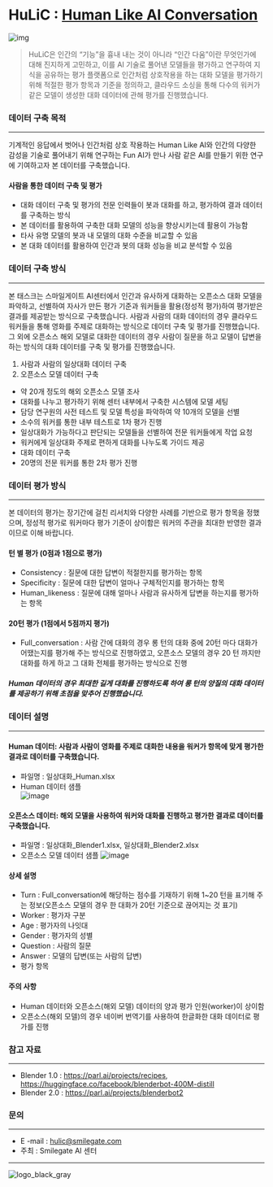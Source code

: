# HuLiC : [Human Like AI Conversation](https://hulic.smilegate.net/) 

![img](https://user-images.githubusercontent.com/95196586/147039219-4568c0c3-2551-42ed-b150-cf9e88b91d19.jpg)


> HuLiC은 인간의 “기능”을 흉내 내는 것이 아니라 “인간 다움”이란 무엇인가에 대해 진지하게 고민하고, 이를 AI 기술로 풀어낸 모델들을 평가하고 연구하여 지식을 공유하는 평가 플랫폼으로
> 인간처럼 상호작용을 하는 대화 모델을 평가하기 위해 적절한 평가 항목과 기준을 정의하고, 클라우드 소싱을 통해 다수의 워커가 같은 모델이 생성한 대화 데이터에 관해 평가를 진행했습니다.


### 데이터 구축 목적
***
기계적인 응답에서 벗어나 인간처럼 상호 작용하는 Human Like AI와 인간의 다양한 감성을 기술로 풀어내기 위해 연구하는 Fun AI가 만나 사람 같은 AI를 만들기 위한 연구에 기여하고자 본 데이터를 구축했습니다. 

#### 사람을 통한 데이터 구축 및 평가
* 대화 데이터 구축 및 평가의 전문 인력들이 봇과 대화를 하고, 평가하여 결과 데이터를 구축하는 방식
* 본 데이터를 활용하여 구축한 대화 모델의 성능을 향상시키는데 활용이 가능함
* 타사 유명 모델의 봇과 내 모델의 대화 수준을 비교할 수 있음
* 본 대화 데이터를 활용하여 인간과 봇의 대화 성능을 비교 분석할 수 있음


### 데이터 구축 방식
***
본 태스크는 스마일게이트 AI센터에서 인간과 유사하게 대화하는 오픈소스 대화 모델을 파악하고, 선별하여 자사가 만든 평가 기준과 워커들을 활용(정성적 평가)하여 평가받은 결과를 제공받는 방식으로 구축했습니다. 
사람과 사람의 대화 데이터의 경우 클라우드 워커들을 통해 영화를 주제로 대화하는 방식으로 데이터 구축 및 평가를 진행했습니다. 그 외에 오픈소스 해외 모델로 대화한 데이터의 경우 사람이 질문을 하고 모델이 답변을 하는 방식의 대화 데이터를 구축 및 평가를 진행했습니다. 

1. 사람과 사람의 일상대화 데이터 구축
2. 오픈소스 모델 데이터 구축
  - 약 20개 정도의 해외 오픈소스 모델 조사
  - 대화를 나누고 평가하기 위해 센터 내부에서 구축한 시스템에 모델 세팅
  - 담당 연구원의 사전 테스트 및 모델 특성을 파악하여 약 10개의 모델을 선별
  - 소수의 워커를 통한 내부 테스트로 1차 평가 진행
  - 일상대화가 가능하다고 판단되는 모델들을 선별하여 전문 워커들에게 작업 요청
  - 워커에게 일상대화 주제로 편하게 대화를 나누도록 가이드 제공
  - 대화 데이터 구축
  - 20명의 전문 워커를 통한 2차 평가 진행


### 데이터 평가 방식
***
본 데이터의 평가는 장기간에 걸친 리서치와 다양한 사례를 기반으로 평가 항목을 정했으며, 정성적 평가로 워커마다 평가 기준이 상이함은 워커의 주관을 최대한 반영한 결과이므로 이해 바랍니다. 

#### 턴 별 평가 (0점과 1점으로 평가)
- Consistency : 질문에 대한 답변이 적절한지를 평가하는 항목
- Specificity : 질문에 대한 답변이 얼마나 구체적인지를 평가하는 항목
- Human_likeness : 질문에 대해 얼마나 사람과 유사하게 답변을 하는지를 평가하는 항목
#### 20턴 평가 (1점에서 5점까지 평가)
- Full_conversation : 사람 간에 대화의 경우 롱 턴의 대화 중에 20턴 마다 대화가 어땠는지를 평가해 주는 방식으로 진행하였고, 오픈소스 모델의 경우 20 턴 까지만 대화를 하게 하고 그 대화 전체를 평가하는 방식으로 진행 

##### Human 데이터의 경우 최대한 길게 대화를 진행하도록 하여 롱 턴의 양질의 대화 데이터를 제공하기 위해 초점을 맞추어 진행했습니다.


### 데이터 설명
***
#### Human 데이터: 사람과 사람이 영화를 주제로 대화한 내용을 워커가 항목에 맞게 평가한 결과로 데이터를 구축했습니다.
- 파일명 : 일상대화_Human.xlsx
- Human 데이터 샘플  
![image](https://user-images.githubusercontent.com/95196586/156278873-186cc411-9e92-42eb-a1fe-b589001f871f.png)

#### 오픈소스 데이터: 해외 모델을 사용하여 워커와 대화를 진행하고 평가한 결과로 데이터를 구축했습니다.
- 파일명 : 일상대화_Blender1.xlsx, 일상대화_Blender2.xlsx
- 오픈소스 모델 데이터 샘플
![image](https://user-images.githubusercontent.com/95196586/156279213-15bf5a13-ab0b-4e7f-8d66-2aa7cd6e1cae.png)

#### 상세 설명
- Turn : Full_conversation에 해당하는 점수를 기재하기 위해 1~20 턴을 표기해 주는 정보(오픈소스 모델의 경우 한 대화가 20턴 기준으로 끊어지는 것 표기) 
- Worker : 평가자 구분 
- Age : 평가자의 나잇대 
- Gender : 평가자의 성별
- Question : 사람의 질문
- Answer : 모델의 답변(또는 사람의 답변)
- 평가 항목


#### 주의 사항
- Human 데이터와 오픈소스(해외 모델) 데이터의 양과 평가 인원(worker)이 상이함
- 오픈소스(해외 모델)의 경우 네이버 번역기를 사용하여 한글화한 대화 데이터로 평가를 진행 


### 참고 자료
***
- Blender 1.0 : https://parl.ai/projects/recipes, https://huggingface.co/facebook/blenderbot-400M-distill
- Blender 2.0 : https://parl.ai/projects/blenderbot2


### 문의
***
- E -mail : hulic@smilegate.com
- 주최 : Smilegate AI 센터
***

![logo_black_gray](https://user-images.githubusercontent.com/95196586/147066863-b9f99434-3ce8-463f-abb4-5e672b3a1fda.png)

                                                       


